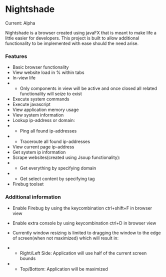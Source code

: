 # Nightshade #

Current: Alpha

Nightshade is a browser created using javaFX that is meant to make life a little easier for developers.
This project is built to allow additional functionality to be implemented with ease should the need arise.

### Features ###

* Basic browser functionality
* View website load in % within tabs
* In-view life
* * Only components in view will be active and once closed all related functionality will seize to exist
* Execute system commands
* Execute javascript
* View application memory usage
* View system information
* Lookup ip-address or domain:
* * Ping all found ip-addresses
* * Traceroute all found ip-addresses
* View current page ip-address
* Get system ip information
* Scrape websites(created using Jsoup functionality):
* * Get everything by specifying domain
* * Get select content by specifying tag
* Firebug toolset


### Additional information ###

* Enable Firebug by using the keycombination ctrl+shift+F in browser view
* Enable extra console by using keycombination ctrl+D in browser view

* Currently window resizing is limited to dragging the window to the edge of screen(when not maximized) which will result in:
* * Right/Left Side: Application will use half of the current screen bounds
* * Top/Bottom: Application will be maximized
